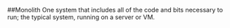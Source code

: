 ##Monolith
One system that includes all of the code and bits necessary to run; the typical system, running on a server or VM.